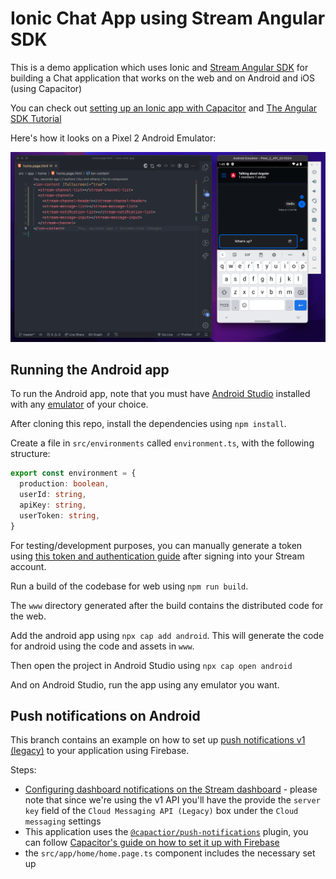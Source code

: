# Ionic Chat App using Stream Angular SDK

This is a demo application which uses Ionic and [Stream Angular SDK](https://staging.getstream.io/chat/docs/sdk/angular/) for building a Chat application that works on the web and on Android and iOS (using Capacitor)

You can check out [setting up an Ionic app with Capacitor](https://capacitorjs.com/docs/getting-started/with-ionic) and [The Angular SDK Tutorial](https://github.com/GetStream/stream-chat-angular/blob/master/tutorial/tutorial.md)

Here's how it looks on a Pixel 2 Android Emulator:

![Android Emulator screenshot](./ionic-angular-android-screenshot.png)

## Running the Android app

To run the Android app, note that you must have [Android Studio](https://developer.android.com/studio) installed with any [emulator](https://developer.android.com/studio/run/emulator?gclid=CjwKCAiA5t-OBhByEiwAhR-hmwEljX5xdBFusj6lmJlqydmDF37gOcjCDlsqi7nVTfn-QPINS6fmGxoCjl0QAvD_BwE&gclsrc=aw.ds) of your choice.

After cloning this repo, install the dependencies using `npm install`.

Create a file in `src/environments` called `environment.ts`, with the following structure:

```typescript
export const environment = {
  production: boolean,
  userId: string,
  apiKey: string,
  userToken: string,
}
```

For testing/development purposes, you can manually generate a token using [this token and authentication guide](https://getstream.io/chat/docs/react/tokens_and_authentication/#manually-generating-tokens) after signing into your Stream account.

Run a build of the codebase for web using `npm run build`.

The `www` directory generated after the build contains the distributed code for the web.

Add the android app using `npx cap add android`. This will generate the code for android using the code and assets in `www`.

Then open the project in Android Studio using `npx cap open android`

And on Android Studio, run the app using any emulator you want.

## Push notifications on Android

This branch contains an example on how to set up [push notifications v1 (legacy)](https://getstream.io/chat/docs/javascript/push_introduction/?language=javascript) to your application using Firebase.

Steps:

- [Configuring dashboard notifications on the Stream dashboard](https://getstream.io/chat/docs/sdk/android/client/guides/push-notifications/firebase/#configuring-notifications-on-the-stream-dashboard) - please note that since we're using the v1 API you'll have the provide the `server key` field of the `Cloud Messaging API (Legacy)` box under the `Cloud messaging` settings
- This application uses the [`@capactior/push-notifications`](https://capacitorjs.com/docs/apis/push-notifications) plugin, you can follow [Capacitor's guide on how to set it up with Firebase](https://capacitorjs.com/docs/guides/push-notifications-firebase)
- the `src/app/home/home.page.ts` component includes the necessary set up

<!-- ## Set Up Your Ionic Environment

To set up your environment, you will need [Node.js](https://nodejs.org/en/) and [Ionic CLI](https://ionicframework.com/docs/intro/cli) installed globally.

Create a new ionic application using the CLI:

```bash
ionic start
```

For the framework, choose Angular. Give your project a name, and choose a blank template.

### Install Dependencies

This app uses [Capacitor with Ionic](https://capacitorjs.com/docs/getting-started/with-ionic) as a native runtimne. So we need the following:

```bash
npm install @capacitor/app @capacitor/haptics @capacitor/keyboard @capacitor/status-bar
npm install @capacitor/android @capacitor/ios
```

The first line consists of plugins required for capacitor to work and for best user experience.

The second line consists of plugins required for our native environments. -->
